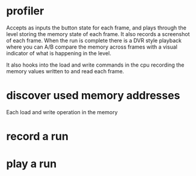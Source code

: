 # profiler
Accepts as inputs the button state for each frame, and plays through the level storing the memory state of each frame.  It also records a screenshot of each frame.  When the run is complete there is a DVR style playback where you can A/B compare the memory across frames with a visual indicator of what is happening in the level.

It also hooks into the load and write commands in the cpu recording the memory values written to and read each frame.

# discover used memory addresses
Each load and write operation in the memory


# record a run
# play a run
